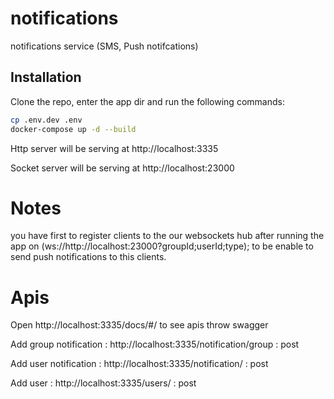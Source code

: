 # notifications
notifications service (SMS, Push notifcations) 

## Installation

Clone the repo, enter the app dir and run the following commands:

```bash
cp .env.dev .env
docker-compose up -d --build
```

Http server will be serving at http://localhost:3335

Socket server will be serving at http://localhost:23000

# Notes

you have first to register clients to the our websockets hub after running the app
 on (ws://http://localhost:23000?groupId;userId;type); to be enable to send push notifications to this clients.
 
# Apis

Open http://localhost:3335/docs/#/ to see apis throw swagger

Add group notification : http://localhost:3335/notification/group  : post

Add user notification : http://localhost:3335/notification/  : post

Add user : http://localhost:3335/users/  : post

